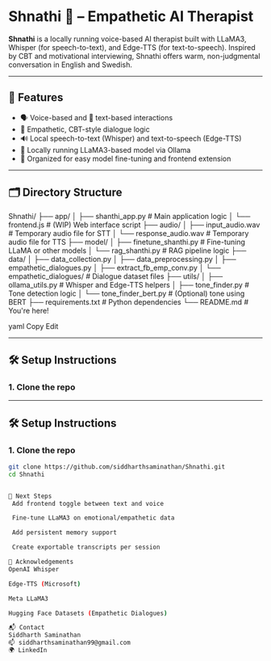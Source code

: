 # Shnathi 🧠 – Empathetic AI Therapist

**Shnathi** is a locally running voice-based AI therapist built with LLaMA3, Whisper (for speech-to-text), and Edge-TTS (for text-to-speech). Inspired by CBT and motivational interviewing, Shnathi offers warm, non-judgmental conversation in English and Swedish.

---

## 🚀 Features

- 🗣️ Voice-based and 💬 text-based interactions
- 🧘 Empathetic, CBT-style dialogue logic
- 🔊 Local speech-to-text (Whisper) and text-to-speech (Edge-TTS)
- 🧠 Locally running LLaMA3-based model via Ollama
- 📂 Organized for easy model fine-tuning and frontend extension

---

## 🗂️ Directory Structure

Shnathi/ ├── app/ │ ├── shanthi_app.py # Main application logic │ └── frontend.js # (WIP) Web interface script ├── audio/ │ ├── input_audio.wav # Temporary audio file for STT │ └── response_audio.wav # Temporary audio file for TTS ├── model/ │ ├── finetune_shanthi.py # Fine-tuning LLaMA or other models │ └── rag_shanthi.py # RAG pipeline logic ├── data/ │ ├── data_collection.py │ ├── data_preprocessing.py │ ├── empathetic_dialogues.py │ ├── extract_fb_emp_conv.py │ └── empathetic_dialogues/ # Dialogue dataset files ├── utils/ │ ├── ollama_utils.py # Whisper and Edge-TTS helpers │ ├── tone_finder.py # Tone detection logic │ └── tone_finder_bert.py # (Optional) tone using BERT ├── requirements.txt # Python dependencies └── README.md # You're here!

yaml
Copy
Edit

---

## 🛠️ Setup Instructions

### 1. Clone the repo


---

## 🛠️ Setup Instructions

### 1. Clone the repo

```bash
git clone https://github.com/siddharthsaminathan/Shnathi.git
cd Shnathi


🎯 Next Steps
 Add frontend toggle between text and voice

 Fine-tune LLaMA3 on emotional/empathetic data

 Add persistent memory support

 Create exportable transcripts per session

🧡 Acknowledgements
OpenAI Whisper

Edge-TTS (Microsoft)

Meta LLaMA3

Hugging Face Datasets (Empathetic Dialogues)

📬 Contact
Siddharth Saminathan
📫 siddharthsaminathan99@gmail.com
🌍 LinkedIn
